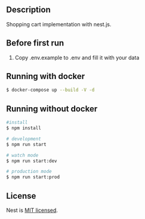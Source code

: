 ## Description

Shopping cart implementation with nest.js. 

## Before first run

1. Copy .env.example to .env and fill it with your data

## Running with docker

```bash
$ docker-compose up --build -V -d
```

## Running without docker

```bash
#install
$ npm install

# development
$ npm run start

# watch mode
$ npm run start:dev

# production mode
$ npm run start:prod
```
## License

  Nest is [MIT licensed](LICENSE).
